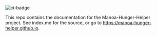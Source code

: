 ![ci-badge](https://github.com/manoa-hunger-helper/manoa-hunger-helper/workflows/manoa-hunger-helper/badge.svg)

This repo contains the documentation for the Manoa-Hunger-Helper project.
See index.md for the source, or go to https://manoa-hunger-helper.github.io.
